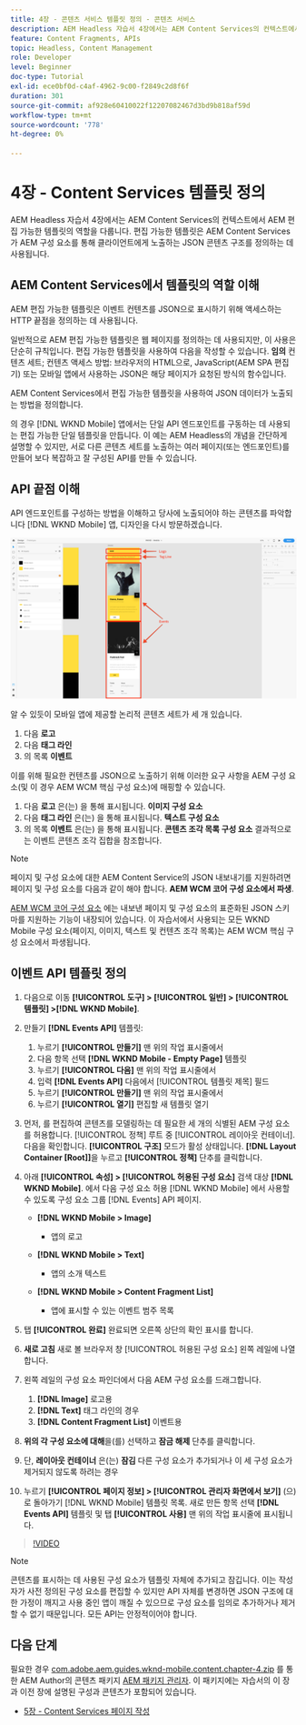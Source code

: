 ```yaml
---
title: 4장 - 콘텐츠 서비스 템플릿 정의 - 콘텐츠 서비스
description: AEM Headless 자습서 4장에서는 AEM Content Services의 컨텍스트에서 AEM 편집 가능한 템플릿의 역할을 다룹니다. 편집 가능한 템플릿은 AEM Content Services가 최종적으로 노출하는 JSON 콘텐츠 구조를 정의하는 데 사용됩니다.
feature: Content Fragments, APIs
topic: Headless, Content Management
role: Developer
level: Beginner
doc-type: Tutorial
exl-id: ece0bf0d-c4af-4962-9c00-f2849c2d8f6f
duration: 301
source-git-commit: af928e60410022f12207082467d3bd9b818af59d
workflow-type: tm+mt
source-wordcount: '778'
ht-degree: 0%

---
```


# 4장 - Content Services 템플릿 정의

AEM Headless 자습서 4장에서는 AEM Content Services의 컨텍스트에서 AEM 편집 가능한 템플릿의 역할을 다룹니다. 편집 가능한 템플릿은 AEM Content Services가 AEM 구성 요소를 통해 클라이언트에게 노출하는 JSON 콘텐츠 구조를 정의하는 데 사용됩니다.

## AEM Content Services에서 템플릿의 역할 이해

AEM 편집 가능한 템플릿은 이벤트 컨텐츠를 JSON으로 표시하기 위해 액세스하는 HTTP 끝점을 정의하는 데 사용됩니다.

일반적으로 AEM 편집 가능한 템플릿은 웹 페이지를 정의하는 데 사용되지만, 이 사용은 단순히 규칙입니다. 편집 가능한 템플릿을 사용하여 다음을 작성할 수 있습니다. **임의** 컨텐츠 세트; 컨텐츠 액세스 방법: 브라우저의 HTML으로, JavaScript(AEM SPA 편집기) 또는 모바일 앱에서 사용하는 JSON은 해당 페이지가 요청된 방식의 함수입니다.

AEM Content Services에서 편집 가능한 템플릿을 사용하여 JSON 데이터가 노출되는 방법을 정의합니다.

의 경우 [!DNL WKND Mobile] 앱에서는 단일 API 엔드포인트를 구동하는 데 사용되는 편집 가능한 단일 템플릿을 만듭니다. 이 예는 AEM Headless의 개념을 간단하게 설명할 수 있지만, 서로 다른 콘텐츠 세트를 노출하는 여러 페이지(또는 엔드포인트)를 만들어 보다 복잡하고 잘 구성된 API를 만들 수 있습니다.

## API 끝점 이해

API 엔드포인트를 구성하는 방법을 이해하고 당사에 노출되어야 하는 콘텐츠를 파악합니다 [!DNL WKND Mobile] 앱, 디자인을 다시 방문하겠습니다.

![이벤트 API 페이지 분해](./assets/chapter-4/design-to-component-mapping.png)

알 수 있듯이 모바일 앱에 제공할 논리적 콘텐츠 세트가 세 개 있습니다.

1. 다음 **로고**
2. 다음 **태그 라인**
3. 의 목록 **이벤트**

이를 위해 필요한 컨텐츠를 JSON으로 노출하기 위해 이러한 요구 사항을 AEM 구성 요소(및 이 경우 AEM WCM 핵심 구성 요소)에 매핑할 수 있습니다.

1. 다음 **로고** 은(는) 을 통해 표시됩니다. **이미지 구성 요소**
2. 다음 **태그 라인** 은(는) 을 통해 표시됩니다. **텍스트 구성 요소**
3. 의 목록 **이벤트** 은(는) 을 통해 표시됩니다. **콘텐츠 조각 목록 구성 요소** 결과적으로 는 이벤트 콘텐츠 조각 집합을 참조합니다.

>[!NOTE]
>
>페이지 및 구성 요소에 대한 AEM Content Service의 JSON 내보내기를 지원하려면 페이지 및 구성 요소를 다음과 같이 해야 합니다. **AEM WCM 코어 구성 요소에서 파생**.
>
>[AEM WCM 코어 구성 요소](https://github.com/Adobe-Marketing-Cloud/aem-core-wcm-components) 에는 내보낸 페이지 및 구성 요소의 표준화된 JSON 스키마를 지원하는 기능이 내장되어 있습니다. 이 자습서에서 사용되는 모든 WKND Mobile 구성 요소(페이지, 이미지, 텍스트 및 컨텐츠 조각 목록)는 AEM WCM 핵심 구성 요소에서 파생됩니다.

## 이벤트 API 템플릿 정의

1. 다음으로 이동 **[!UICONTROL 도구] > [!UICONTROL 일반] > [!UICONTROL 템플릿] >[!DNL WKND Mobile]**.

1. 만들기 **[!DNL Events API]** 템플릿:

   1. 누르기 **[!UICONTROL 만들기]** 맨 위의 작업 표시줄에서
   1. 다음 항목 선택 **[!DNL WKND Mobile - Empty Page]** 템플릿
   1. 누르기 **[!UICONTROL 다음]** 맨 위의 작업 표시줄에서
   1. 입력 **[!DNL Events API]** 다음에서 [!UICONTROL 템플릿 제목] 필드
   1. 누르기 **[!UICONTROL 만들기]** 맨 위의 작업 표시줄에서
   1. 누르기 **[!UICONTROL 열기]** 편집할 새 템플릿 열기

1. 먼저, 를 편집하여 콘텐츠를 모델링하는 데 필요한 세 개의 식별된 AEM 구성 요소를 허용합니다. [!UICONTROL 정책] 루트 중 [!UICONTROL 레이아웃 컨테이너]. 다음을 확인합니다. **[!UICONTROL 구조]** 모드가 활성 상태입니다. **[!DNL Layout Container \[Root\]]**&#x200B;을 누르고 **[!UICONTROL 정책]** 단추를 클릭합니다.
1. 아래 **[!UICONTROL 속성] > [!UICONTROL 허용된 구성 요소]** 검색 대상 **[!DNL WKND Mobile]**. 에서 다음 구성 요소 허용 [!DNL WKND Mobile] 에서 사용할 수 있도록 구성 요소 그룹 [!DNL Events] API 페이지.

   * **[!DNL WKND Mobile > Image]**

      * 앱의 로고

   * **[!DNL WKND Mobile > Text]**

      * 앱의 소개 텍스트

   * **[!DNL WKND Mobile > Content Fragment List]**

      * 앱에 표시할 수 있는 이벤트 범주 목록

1. 탭 **[!UICONTROL 완료]** 완료되면 오른쪽 상단의 확인 표시를 합니다.
1. **새로 고침** 새로 볼 브라우저 창 [!UICONTROL 허용된 구성 요소] 왼쪽 레일에 나열합니다.
1. 왼쪽 레일의 구성 요소 파인더에서 다음 AEM 구성 요소를 드래그합니다.
   1. **[!DNL Image]** 로고용
   2. **[!DNL Text]** 태그 라인의 경우
   3. **[!DNL Content Fragment List]** 이벤트용
1. **위의 각 구성 요소에 대해**&#x200B;을(를) 선택하고 **잠금 해제** 단추를 클릭합니다.
1. 단, **레이아웃 컨테이너** 은(는) **잠김** 다른 구성 요소가 추가되거나 이 세 구성 요소가 제거되지 않도록 하려는 경우
1. 누르기 **[!UICONTROL 페이지 정보] > [!UICONTROL 관리자 화면에서 보기]** (으)로 돌아가기 [!DNL WKND Mobile] 템플릿 목록. 새로 만든 항목 선택 **[!DNL Events API]** 템플릿 및 탭 **[!UICONTROL 사용]** 맨 위의 작업 표시줄에 표시됩니다.

>[!VIDEO](https://video.tv.adobe.com/v/28342?quality=12&learn=on)

>[!NOTE]
>
> 콘텐츠를 표시하는 데 사용된 구성 요소가 템플릿 자체에 추가되고 잠깁니다. 이는 작성자가 사전 정의된 구성 요소를 편집할 수 있지만 API 자체를 변경하면 JSON 구조에 대한 가정이 깨지고 사용 중인 앱이 깨질 수 있으므로 구성 요소를 임의로 추가하거나 제거할 수 없기 때문입니다. 모든 API는 안정적이어야 합니다.

## 다음 단계

필요한 경우 [com.adobe.aem.guides.wknd-mobile.content.chapter-4.zip](https://github.com/adobe/aem-guides-wknd-mobile/releases/latest) 를 통한 AEM Author의 콘텐츠 패키지 [AEM 패키지 관리자](http://localhost:4502/crx/packmgr/index.jsp). 이 패키지에는 자습서의 이 장과 이전 장에 설명된 구성과 콘텐츠가 포함되어 있습니다.

* [5장 - Content Services 페이지 작성](./chapter-5.md)
